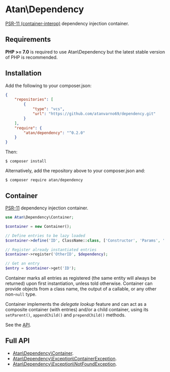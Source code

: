 # Atan\Dependency
[PSR-11 (container-interop)](https://github.com/container-interop/container-interop) dependency injection container.

## Requirements
**PHP >= 7.0** is required to use Atan\Dependency but the latest stable version of PHP is recommended.

## Installation
Add the following to your composer.json:
```json
{
    "repositories": [
        {
            "type": "vcs",
            "url": "https://github.com/atanvarno69/dependency.git"
        }
    ],
    "require": {
        "atan/dependency": "^0.2.0"
    }
}
```
Then:
```
$ composer install
```
Alternatively, add the repository above to your composer.json and:
```
$ composer require atan/dependency
```

## Container
[PSR-11](https://github.com/container-interop/container-interop) dependency injection container.
```php
use Atan\Dependency\Container;

$container = new Container();

// Define entries to be lazy loaded
$container->define('ID', ClassName::class, ['Constructor', 'Params', ':OtherID']);

// Register already instantiated entries
$container->register('OtherID', $dependency);

// Get an entry
$entry = $container->get('ID');
```
Container marks all entries as registered (the same entity will always be returned) upon first instantiation, unless told otherwise. Container can provide objects from a class name, the output of a callable, or any other non-`null` type.

Container implements the *delegate lookup* feature and can act as a composite container (with entries) and/or a child container, using its `setParent()`, `appendChild()` and `prependChild()` methods.

See the [API](https://github.com/atanvarno69/dependency/blob/master/doc/Container.md).

## Full API
* [Atan\Dependency\Container](https://github.com/atanvarno69/dependency/blob/master/doc/Container.md).
* [Atan\Dependency\Exception\ContainerException](https://github.com/atanvarno69/dependency/blob/master/doc/ContainerException.md).
* [Atan\Dependency\Exception\NotFoundException](https://github.com/atanvarno69/dependency/blob/master/doc/NotFoundException.md).
